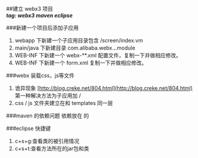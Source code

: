 ##建立 webx3 项目  
***tag: webx3 maven eclipse***

###新建一个项目后添加子应用
1. webapp 下新建一个子应用目录包含 /screen/index.vm
2. main/java 下新建目录 com.alibaba.webx.**.**.module
3. WEB-INF 下新建一个 webx-**.xml 配置文件，复制一下并做相应修改。
4. WEB-INF 下新建一个 form.xml 复制一下并做相应修改。

###webx 装载css，js等文件
1. 诡异现象
[http://blog.creke.net/804.html](http://blog.creke.net/804.html)     
第一种解决方法为子应用加 <contextPath>/</contextPath>
2. css / js 文件夹建立在和 templates 同一层

###maven 的依赖问题
依赖放在 的
 
###eclipse 快捷键
1. c+s+g:查看类的被引用情况
2. c+s+t:查看方法所在的jar包和类
